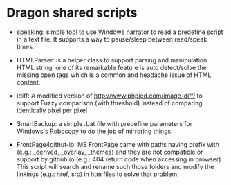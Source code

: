 Dragon shared scripts
=========

- speaking: simple tool to use Windows narrator to read a predefine script in a text file. It supports a way to pause/sleep between read/speak times.

- HTMLParser: is a helper class to support parsing and manipulation HTML string, one of its remarkable feature is auto detect/solve the missing open tags which is a common and headache issue of HTML content.

- idiff: A modified version of http://www.phpied.com/image-diff/ to support Fuzzy comparison (with threshold) instead of comparing identically pixel per pixel

- SmartBackup: a simple .bat file with predefine parameters for Windows's Robocopy to do the job of mirroring things.

- FrontPage4githut-io: MS FrontPage came with paths having prefix with `_` (e.g.: _derived, _overlay, _themes) and they are not compatible or support by github.io (e.g.: 404 return code when accessing in browser). This script will search and rename such those folders and modify the linkings (e.g.: href, src) in htm files to solve that problem.
